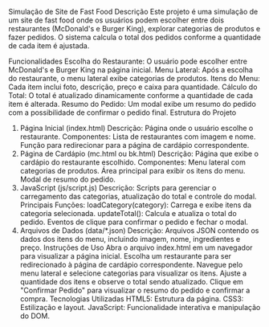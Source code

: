 Simulação de Site de Fast Food
Descrição
Este projeto é uma simulação de um site de fast food onde os usuários podem escolher entre dois restaurantes (McDonald's e Burger King), explorar categorias de produtos e fazer pedidos. O sistema calcula o total dos pedidos conforme a quantidade de cada item é ajustada.

Funcionalidades
Escolha do Restaurante: O usuário pode escolher entre McDonald's e Burger King na página inicial.
Menu Lateral: Após a escolha do restaurante, o menu lateral exibe categorias de produtos.
Itens do Menu: Cada item inclui foto, descrição, preço e caixa para quantidade.
Cálculo do Total: O total é atualizado dinamicamente conforme a quantidade de cada item é alterada.
Resumo do Pedido: Um modal exibe um resumo do pedido com a possibilidade de confirmar o pedido final.
Estrutura do Projeto
1. Página Inicial (index.html)
Descrição: Página onde o usuário escolhe o restaurante.
Componentes:
Lista de restaurantes com imagem e nome.
Função para redirecionar para a página de cardápio correspondente.
2. Página de Cardápio (mc.html ou bk.html)
Descrição: Página que exibe o cardápio do restaurante escolhido.
Componentes:
Menu lateral com categorias de produtos.
Área principal para exibir os itens do menu.
Modal de resumo do pedido.
3. JavaScript (js/script.js)
Descrição: Scripts para gerenciar o carregamento das categorias, atualização do total e controle do modal.
Principais Funções:
loadCategory(category): Carrega e exibe itens da categoria selecionada.
updateTotal(): Calcula e atualiza o total do pedido.
Eventos de clique para confirmar o pedido e fechar o modal.
4. Arquivos de Dados (data/*.json)
Descrição: Arquivos JSON contendo os dados dos itens do menu, incluindo imagem, nome, ingredientes e preço.
Instruções de Uso
Abra o arquivo index.html em um navegador para visualizar a página inicial.
Escolha um restaurante para ser redirecionado à página de cardápio correspondente.
Navegue pelo menu lateral e selecione categorias para visualizar os itens.
Ajuste a quantidade dos itens e observe o total sendo atualizado.
Clique em "Confirmar Pedido" para visualizar o resumo do pedido e confirmar a compra.
Tecnologias Utilizadas
HTML5: Estrutura da página.
CSS3: Estilização e layout.
JavaScript: Funcionalidade interativa e manipulação do DOM.
